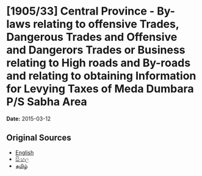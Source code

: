 # [1905/33] Central Province - By-laws relating to offensive Trades, Dangerous Trades and Offensive and Dangerors Trades or Business relating to High roads and By-roads and relating to obtaining Information for Levying Taxes of Meda Dumbara P/S Sabha Area

**Date:** 2015-03-12

## Original Sources

- [English](https://documents.gov.lk/view/extra-gazettes/2015/3/1905-33_E.pdf)
- [සිංහල](https://documents.gov.lk/view/extra-gazettes/2015/3/1905-33_S.pdf)
- [தமிழ்](https://documents.gov.lk/view/extra-gazettes/2015/3/1905-33_T.pdf)
